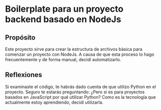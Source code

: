# Boilerplate para un proyecto backend basado en NodeJs

## Propósito

Este proyecto sirve para crear la estructura de archivos básica para comenzar un proyecto con NodeJs. A causa de que esta proceso lo hago frecuentemente y de forma manual, decidí automatizarlo. 

## Reflexiones

Si examinaste el código, te habrás dado cuenta de que utilizo Python en el proyecto. Seguro te estarás preguntando: ¿Pero si es para proyectos basados en JavaScript por qué utilizar Python? Como es la tecnología que actualmente estoy aprendiendo, decidí utilizarla. 
